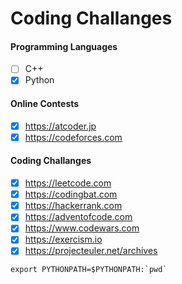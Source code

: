 # Coding Challanges
#### Programming Languages
- [ ] C++
- [x] Python

#### Online Contests
- [x] https://atcoder.jp
- [x] https://codeforces.com

#### Coding Challanges
- [x] https://leetcode.com
- [x] https://codingbat.com
- [x] https://hackerrank.com
- [x] https://adventofcode.com
- [x] https://www.codewars.com
- [x] https://exercism.io
- [x] https://projecteuler.net/archives

```console
export PYTHONPATH=$PYTHONPATH:`pwd`
```
